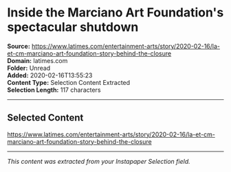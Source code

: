 # Inside the Marciano Art Foundation's spectacular shutdown

**Source:** https://www.latimes.com/entertainment-arts/story/2020-02-16/la-et-cm-marciano-art-foundation-story-behind-the-closure  
**Domain:** latimes.com  
**Folder:** Unread  
**Added:** 2020-02-16T13:55:23  
**Content Type:** Selection Content Extracted  
**Selection Length:** 117 characters  


---

## Selected Content

https://www.latimes.com/entertainment-arts/story/2020-02-16/la-et-cm-marciano-art-foundation-story-behind-the-closure

---

*This content was extracted from your Instapaper Selection field.*